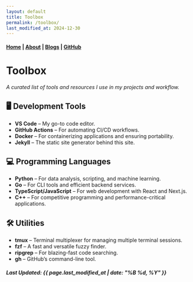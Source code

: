 ```yaml
---
layout: default
title: Toolbox
permalink: /toolbox/
last_modified_at: 2024-12-30
---
```


#### [Home](/) | [About](/about/) | [Blogs](/blogs/) | [GitHub](https://github.com/tanvincible)

# Toolbox

*A curated list of tools and resources I use in my projects and workflow.*

## <span class="emoji">🖥️</span> Development Tools

- **VS Code** – My go-to code editor.
- **GitHub Actions** – For automating CI/CD workflows.
- **Docker** – For containerizing applications and ensuring portability.
- **Jekyll** – The static site generator behind this site.

## <span class="emoji">💻</span> Programming Languages

- **Python** – For data analysis, scripting, and machine learning.
- **Go** – For CLI tools and efficient backend services.
- **TypeScript/JavaScript** – For web development with React and Next.js.
- **C++** – For competitive programming and performance-critical applications.

## <span class="emoji">🛠️</span> Utilities

- **tmux** – Terminal multiplexer for managing multiple terminal sessions.
- **fzf** – A fast and versatile fuzzy finder.
- **ripgrep** – For blazing-fast code searching.
- **gh** – GitHub’s command-line tool.

##### Last Updated: {{ page.last_modified_at | date: "%B %d, %Y" }}
